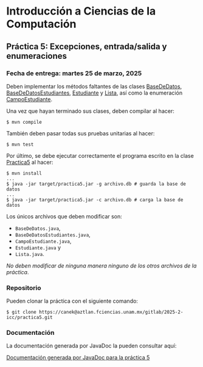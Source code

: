 Introducción a Ciencias de la Computación
=========================================

Práctica 5: Excepciones, entrada/salida y enumeraciones
-------------------------------------------------------

### Fecha de entrega: martes 25 de marzo, 2025

Deben implementar los métodos faltantes de las clases
[BaseDeDatos](https://aztlan.fciencias.unam.mx/gitlab/2025-2-icc/practica5/-/blob/main/src/main/java/mx/unam/ciencias/icc/BaseDeDatos.java),
[BaseDeDatosEstudiantes](https://aztlan.fciencias.unam.mx/gitlab/2025-2-icc/practica5/-/blob/main/src/main/java/mx/unam/ciencias/icc/BaseDeDatosEstudiantes.java),
[Estudiante](https://aztlan.fciencias.unam.mx/gitlab/2025-2-icc/practica5/-/blob/main/src/main/java/mx/unam/ciencias/icc/Estudiante.java)
y
[Lista](https://aztlan.fciencias.unam.mx/gitlab/2025-2-icc/practica5/-/blob/main/src/main/java/mx/unam/ciencias/icc/Lista.java),
así como la enumeración
[CampoEstudiante](https://aztlan.fciencias.unam.mx/gitlab/2025-2-icc/practica5/-/blob/main/src/main/java/mx/unam/ciencias/icc/CampoEstudiante.java).

Una vez que hayan terminado sus clases, deben compilar al hacer:

```
$ mvn compile
```

También deben pasar todas sus pruebas unitarias al hacer:

```
$ mvn test
```

Por último, se debe ejecutar correctamente el programa escrito en la clase
[Practica5](https://aztlan.fciencias.unam.mx/gitlab/2025-2-icc/practica5/-/blob/main/src/main/java/mx/unam/ciencias/icc/Practica5.java)
al hacer:

```
$ mvn install
...
$ java -jar target/practica5.jar -g archivo.db # guarda la base de datos
...
$ java -jar target/practica5.jar -c archivo.db # carga la base de datos
```

Los únicos archivos que deben modificar son:

* `BaseDeDatos.java`,
* `BaseDeDatosEstudiantes.java`,
* `CampoEstudiante.java`,
* `Estudiante.java` y
* `Lista.java`.

*No deben modificar de ninguna manera ninguno de los otros archivos de la práctica*.

### Repositorio

Pueden clonar la práctica con el siguiente comando:

```
$ git clone https://canek@aztlan.fciencias.unam.mx/gitlab/2025-2-icc/practica5.git
```

### Documentación

La documentación generada por JavaDoc la pueden consultar aquí:

[Documentación generada por JavaDoc para la práctica
5](https://aztlan.fciencias.unam.mx/~canek/2025-2-icc/practica5/apidocs/index.html)
